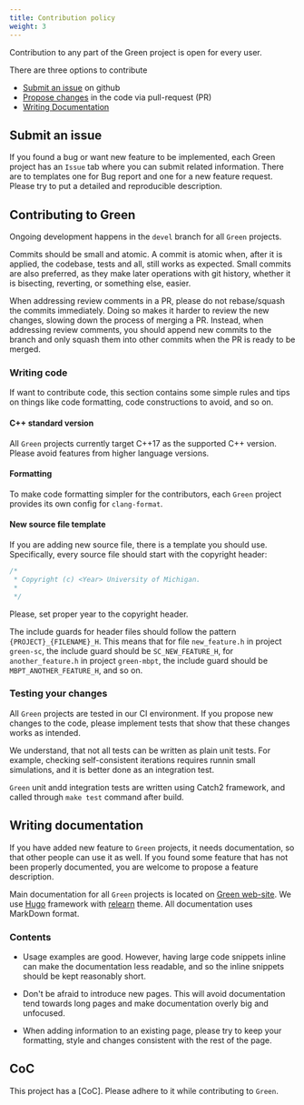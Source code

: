 ```yaml
---
title: Contribution policy
weight: 3
---
```


Contribution to any part of the Green project is open for every user.

There are three options to contribute
  - [Submit an issue](#submit-an-issue) on github
  - [Propose changes](#contributing-to-green) in the code via pull-request (PR)
  - [Writing Documentation](#writing-documentation)


## Submit an issue

If you found a bug or want new feature to be implemented, each Green project
has an `Issue` tab where you can submit related information. There are to templates
one for Bug report and one for a new feature request. Please try to 
put a detailed and reproducible description.


## Contributing to Green

Ongoing development happens in the `devel` branch for all `Green` projects.

Commits should be small and atomic. A commit is atomic when, after it is
applied, the codebase, tests and all, still works as expected. Small
commits are also preferred, as they make later operations with git history,
whether it is bisecting, reverting, or something else, easier.


When addressing review comments in a PR, please do not rebase/squash the
commits immediately. Doing so makes it harder to review the new changes,
slowing down the process of merging a PR. Instead, when addressing review
comments, you should append new commits to the branch and only squash
them into other commits when the PR is ready to be merged.

### Writing code

If want to contribute code, this section contains some simple rules
and tips on things like code formatting, code constructions to avoid,
and so on.

#### **C++ standard version**

All `Green` projects currently target C++17 as the supported C++ version.
Please avoid features from higher language versions.


#### **Formatting**

To make code formatting simpler for the contributors, each `Green` project provides
its own config for `clang-format`.

#### **New source file template**

If you are adding new source file, there is a template you should use.
Specifically, every source file should start with the copyright header:
```cpp
/*
 * Copyright (c) <Year> University of Michigan.
 *
 */
```
Please, set proper year to the copyright header.


The include guards for header files should follow the pattern `{PROJECT}_{FILENAME}_H`.
This means that for file `new_feature.h` in project `green-sc`, the include guard should
be `SC_NEW_FEATURE_H`, for `another_feature.h` in project `green-mbpt`, the include
guard should be `MBPT_ANOTHER_FEATURE_H`, and so on.


### Testing your changes

All `Green` projects are tested in our CI environment.
If you propose new changes to the code, please implement tests that show that
these changes works as intended. 


We understand, that not all tests can be written as plain unit tests. 
For example, checking self-consistent iterations requires runnin small simulations,
and it is better done as an integration test. 

`Green` unit andd integration tests are written using Catch2 framework, 
and called through `make test` command after build.



## Writing documentation

If you have added new feature to `Green` projects, it needs documentation, 
so that other people can use it as well. If you found some feature that has 
not been properly documented, you are welcome to propose a feature description.


Main documentation for all `Green` projects is located on [Green web-site](https://green-phys.org).
We use [Hugo](https://github.com/gohugoio/hugo) framework with [relearn](https://github.com/McShelby/hugo-theme-relearn) theme.
All documentation uses MarkDown format.


### Contents

* Usage examples are good. However, having large code snippets inline
can make the documentation less readable, and so the inline snippets
should be kept reasonably short.

* Don't be afraid to introduce new pages. This will avoid documentation
tend towards long pages and make documentation overly big and unfocused.

* When adding information to an existing page, please try to keep your
formatting, style and changes consistent with the rest of the page.


## CoC

This project has a [CoC]. Please adhere to it while contributing to `Green`.


